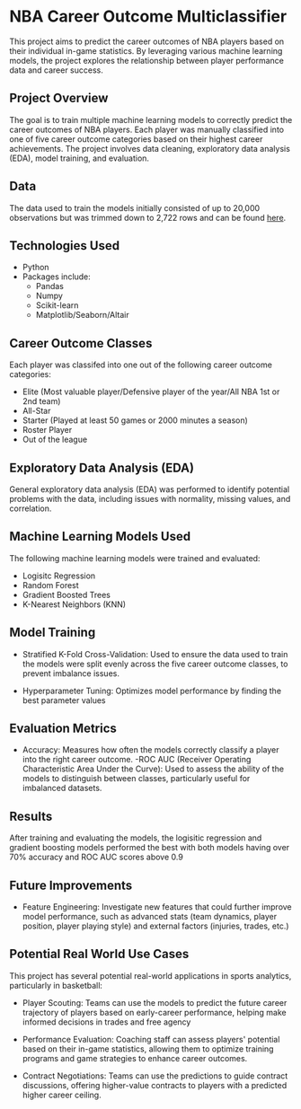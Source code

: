 # NBA Career Outcome Multiclassifier 

This project aims to predict the career outcomes of NBA players based on their individual in-game statistics. By leveraging various machine learning models, the project explores the relationship between player performance data and career success.

## Project Overview 
The goal is to train multiple machine learning models to correctly predict the career outcomes of NBA players. Each player was manually classified into one of five career outcome categories based on their highest career achievements. The project involves data cleaning, exploratory data analysis (EDA), model training, and evaluation.

## Data
The data used to train the models initially consisted of up to 20,000 observations but was trimmed down to 2,722 rows and can be found [here](https://www.kaggle.com/datasets/sumitrodatta/nba-aba-baa-stats?resource=download&select=Advanced.csv).

## Technologies Used
- Python
- Packages include:
    - Pandas
    - Numpy
    - Scikit-learn
    - Matplotlib/Seaborn/Altair
    
## Career Outcome Classes
Each player was classifed into one out of the following career outcome categories:
- Elite (Most valuable player/Defensive player of the year/All NBA 1st or 2nd team)
- All-Star
- Starter (Played at least 50 games or 2000 minutes a season)
- Roster Player
- Out of the league

## Exploratory Data Analysis (EDA)
General exploratory data analysis (EDA) was performed to identify potential problems with the data, including issues with normality, missing values, and correlation.

## Machine Learning Models Used
The following machine learning models were trained and evaluated:
- Logisitc Regression
- Random Forest
- Gradient Boosted Trees
- K-Nearest Neighbors (KNN)

## Model Training
- Stratified K-Fold Cross-Validation: Used to ensure the data used to train the models were split evenly across the five career outcome classes, to prevent imbalance issues. 

- Hyperparameter Tuning: Optimizes model performance by finding the best parameter values

## Evaluation Metrics
- Accuracy: Measures how often the models correctly classify a player into the right career outcome.
-ROC AUC (Receiver Operating Characteristic Area Under the Curve): Used to assess the ability of the models to distinguish between classes, particularly useful for imbalanced datasets.

## Results
After training and evaluating the models, the logisitic regression and gradient boosting models performed the best with both models having over 70% accuracy and ROC AUC scores above 0.9

## Future Improvements
- Feature Engineering: Investigate new features that could further improve model performance, such as advanced stats (team dynamics, player position, player playing style) and external factors (injuries, trades, etc.)

## Potential Real World Use Cases
This project has several potential real-world applications in sports analytics, particularly in basketball:

- Player Scouting: Teams can use the models to predict the future career trajectory of players based on early-career performance, helping make informed decisions in trades and free agency

- Performance Evaluation: Coaching staff can assess players' potential based on their in-game statistics, allowing them to optimize training programs and game strategies to enhance career outcomes.

- Contract Negotiations: Teams can use the predictions to guide contract discussions, offering higher-value contracts to players with a predicted higher career ceiling.

